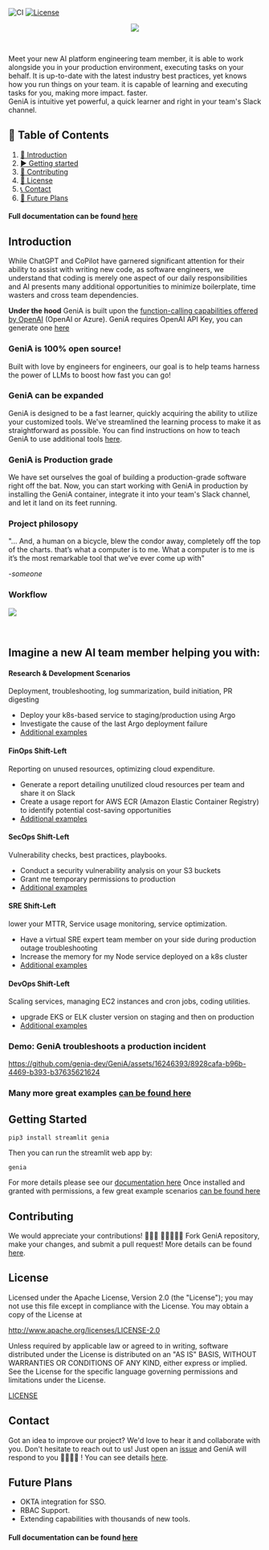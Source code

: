 ![CI](https://github.com/genia-dev/GeniA/actions/workflows/ci.yml/badge.svg)
[![License](https://img.shields.io/badge/License-Apache%202.0-blue.svg)](https://opensource.org/licenses/Apache-2.0)

<p align=center>
   <a href="https://genia.dev" target="_blank">
      <img src="./media/genia_title.png"/>
   </a>
</p>
<br>
<p>
Meet your new AI platform engineering team member, it is able to work alongside you in your production environment, executing tasks on your behalf.
It is up-to-date with the latest industry best practices, yet knows how you run things on your team. it is capable of learning and executing tasks for you, making more impact. faster.
<br>
GeniA is intuitive yet powerful, a quick learner and right in your team's Slack channel.
</p>

## 📝 Table of Contents

1. [🎉 Introduction](#introduction)
2. [▶️ Getting started](#getting-started)
3. [🤝 Contributing](#contributing)
4. [📜 License](#license)
5. [📞 Contact](#contact)
6. [🚀 Future Plans](#future-plans)

#### Full documentation can be found [here](https://genia-dev.github.io/GeniA/)

## Introduction

While ChatGPT and CoPilot have garnered significant attention for their ability to assist with writing new code, as software engineers, we understand that coding is merely one aspect of our daily responsibilities and AI presents many additional opportunities to minimize boilerplate, time wasters and cross team dependencies.

**Under the hood** GeniA is built upon the [function-calling capabilities offered by OpenAI](https://openai.com/blog/function-calling-and-other-api-updates) (OpenAI or Azure). GeniA requires OpenAI API Key, you can generate one [here](https://platform.openai.com/account/api-keys)

### GeniA is 100% open source!

Built with love by engineers for engineers, our goal is to help teams harness the power of LLMs to boost how fast you can go!

### GeniA can be expanded

GeniA is designed to be a fast learner, quickly acquiring the ability to utilize your customized tools. We've streamlined the learning process to make it as straightforward as possible. You can find instructions on how to teach GeniA to use additional tools [here](https://genia-dev.github.io/GeniA/add-new-tool/).

### GeniA is Production grade

We have set ourselves the goal of building a production-grade software right off the bat. Now, you can start working with GeniA in production by installing the GeniA container, integrate it into your team's Slack channel, and let it land on its feet running.

### Project philosopy

"... And, a human on a bicycle, blew the condor away, completely off the top of the charts. that’s what a computer is to me. What a computer is to me is it’s the most remarkable tool that we’ve ever come up with"

-*someone*

### Workflow

<p float="center">
   <img src="media/Genia_agents.png"/>
</p>
<br/>

## Imagine a new AI team member helping you with:

#### Research & Development Scenarios

Deployment, troubleshooting, log summarization, build initiation, PR digesting

* Deploy your k8s-based service to staging/production using Argo
* Investigate the cause of the last Argo deployment failure
* [Additional examples](./media/README.md#rd-scenarios)

#### FinOps Shift-Left

Reporting on unused resources, optimizing cloud expenditure.

* Generate a report detailing unutilized cloud resources per team and share it on Slack
* Create a usage report for AWS ECR (Amazon Elastic Container Registry) to identify potential cost-saving opportunities
* [Additional examples](./media/README.md#rd-scenarios#finops-shift-left)

#### SecOps Shift-Left

Vulnerability checks, best practices, playbooks.

* Conduct a security vulnerability analysis on your S3 buckets
* Grant me temporary permissions to production
* [Additional examples](./media/README.md#secops-shift-left)

#### SRE Shift-Left

lower your MTTR, Service usage monitoring, service optimization.

* Have a virtual SRE expert team member on your side during production outage troubleshooting
* Increase the memory for my Node service deployed on a k8s cluster
* [Additional examples](./media/README.md#sre-shift-left)

#### DevOps Shift-Left

Scaling services, managing EC2 instances and cron jobs, coding utilities.

* upgrade EKS or ELK cluster version on staging and then on production
* [Additional examples](./media/README.md#devops-shift-left)
  <br/>

### Demo: GeniA troubleshoots a production incident

https://github.com/genia-dev/GeniA/assets/16246393/8928cafa-b96b-4469-b393-b37635621624

### Many more great examples [can be found here](./media/)

## Getting Started

```
pip3 install streamlit genia
```

Then you can run the streamlit web app by:

```
genia
```

For more details please see our [documentation here](https://genia-dev.github.io/GeniA/getting-started/)
Once installed and granted with permissions, a few great example scenarios [can be found here](./media/)

## Contributing

We would appreciate your contributions! 🙌🌟💖
👩‍💻➕👨‍💻 Fork GeniA repository, make your changes, and submit a pull request!
More details can be found [here](./CONTRIBUTING.md).

## License

Licensed under the Apache License, Version 2.0 (the "License"); you may not use this file except in compliance with the License. You may obtain a copy of the License at

http://www.apache.org/licenses/LICENSE-2.0

Unless required by applicable law or agreed to in writing, software distributed under the License is distributed on an "AS IS" BASIS, WITHOUT WARRANTIES OR CONDITIONS OF ANY KIND, either express or implied. See the License for the specific language governing permissions and limitations under the License.

[LICENSE](./LICENSE)

## Contact

Got an idea to improve our project? We'd love to hear it and collaborate with you. Don't hesitate to reach out to us! Just open an [issue](https://github.com/GeniA-dev/GeniA/issues) and GeniA will respond to you 🦸‍♀️🦸‍♂️ !
You can see details [here](./.github/ISSUE_TEMPLATE/submit-a-request.md).

## Future Plans

- OKTA integration for SSO.
- RBAC Support.
- Extending capabilities with thousands of new tools.

#### Full documentation can be found [here](https://genia-dev.github.io/GeniA/) 
